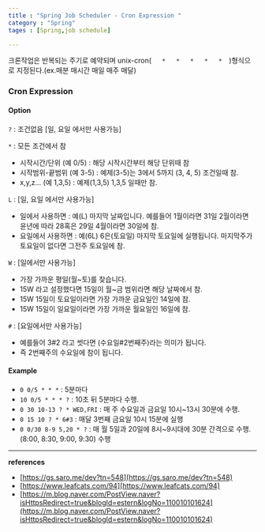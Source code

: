 ```yaml
---
title : "Spring Job Scheduler - Cron Expression "
category : "Spring"
tages : [Spring,job schedule]

---
```


크론작업은 반복되는 주기로 예약되며 unix-cron(`    *   *   *   *   *   `)형식으로 지정된다.(ex.매분 매시간 매일 매주 매달)

### Cron Expression

#### Option

`?` : 조건없음 [일, 요일 에서만 사용가능]

`*` : 모든 조건에서 참

- 시작시간/단위 (예 0/5) : 해당 시작시간부터 해당 단위때 참
- 시작범위-끝범위 (예 3-5) : 예제(3-5)는 3에서 5까지 (3, 4, 5) 조건일때 참.
- x,y,z... (예 1,3,5) : 예제(1,3,5) 1,3,5 일때만 참.

`L` : [일, 요일 에서만 사용가능]

- 일에서 사용하면 : 예(L) 마지막 날짜입니다. 예를들어 1월이라면 31일 2월이라면 윤년에 따라 28혹은 29일 4월이라면 30일에 참.
- 요일에서 사용하면 : 예(6L) 6은(토요일) 마지막 토요일에 실행됩니다. 마지막주가 토요일이 없다면 그전주 토요일에 참.

`W` : [일에서만 사용가능]

- 가장 가까운 평일(월~토)를 찾습니다.
- 15W 라고 설정했다면 15일이 월~금 범위라면 해당 날짜에서 참.
- 15W 15일이 토요일이라면 가장 가까운 금요일인 14일에 참.
- 15W 15일이 일요일이라면 가장 가까운 월요일인 16일에 참.

`#` : [요일에서만 사용가능]

- 예를들어 3#2 라고 썻다면 (수요일#2번째주)라는 의미가 됩니다.
- 즉 2번째주의 수요일에 참이 됩니다.



#### Example

- `0 0/5 * * *` : 5분마다
- `10 0/5 * * * ?` : 10초 뒤 5분마다 수행.
- `0 30 10-13 ? * WED,FRI` : 매 주 수요일과 금요일 10시~13시 30분에 수행.
- `0 15 10 ? * 6#3` : 매달 3번째 금요일 10시 15분에 실행
- `0 0/30 8-9 5,20 * ?` : 매 월 5일과 20일에 8시~9시대에 30분 간격으로 수행. (8:00, 8:30, 9:00, 9:30) 수행

---

**references**

- [https://gs.saro.me/dev?tn=548](https://gs.saro.me/dev?tn=548)
- [https://www.leafcats.com/94](https://www.leafcats.com/94)
- [https://m.blog.naver.com/PostView.naver?isHttpsRedirect=true&blogId=estern&logNo=110010101624](https://m.blog.naver.com/PostView.naver?isHttpsRedirect=true&blogId=estern&logNo=110010101624)